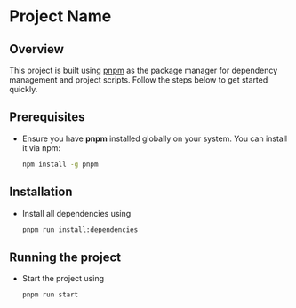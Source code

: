 # Project Name

## Overview

This project is built using [pnpm](https://pnpm.io/) as the package manager for dependency management and project scripts. Follow the steps below to get started quickly.

## Prerequisites

- Ensure you have **pnpm** installed globally on your system.
  You can install it via npm:

  ```bash
  npm install -g pnpm
  ```

## Installation

- Install all dependencies using

  ```bash
  pnpm run install:dependencies
  ```

## Running the project

- Start the project using

  ```bash
  pnpm run start
  ```
